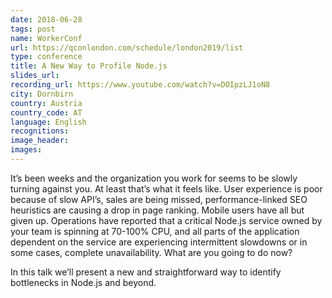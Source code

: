 ```yaml
---
date: 2018-06-28
tags: post
name: WorkerConf
url: https://qconlondon.com/schedule/london2019/list
type: conference
title: A New Way to Profile Node.js
slides_url:
recording_url: https://www.youtube.com/watch?v=DOIpzLJ1oN8
city: Dornbirn
country: Austria 
country_code: AT
language: English
recognitions:
image_header:
images:
---
```


It’s been weeks and the organization you work for seems to be slowly turning against you.
At least that’s what it feels like. User experience is poor because of slow API’s,
sales are being missed, performance-linked SEO heuristics are causing a drop in page ranking.
Mobile users have all but given up. Operations have reported that a critical Node.js service
owned by your team is spinning at 70-100% CPU, and all parts of the application dependent on
the service are experiencing intermittent slowdowns or in some cases, complete unavailability.
What are you going to do now?

In this talk we’ll present a new and straightforward way to identify bottlenecks in Node.js and beyond.
